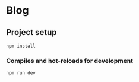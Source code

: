 # Blog

## Project setup
```
npm install
```

### Compiles and hot-reloads for development
```
npm run dev
```
